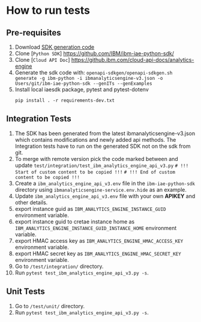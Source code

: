 # How to run tests

## Pre-requisites
1. Download [SDK generation code](https://github.ibm.com/CloudEngineering/openapi-sdkgen/releases) 
2. Clone [`Python SDK`] https://github.com/IBM/ibm-iae-python-sdk/
3. Clone [`Cloud API Doc`] https://github.ibm.com/cloud-api-docs/analytics-engine
4. Generate the sdk code with: 
    `openapi-sdkgen/openapi-sdkgen.sh generate -g ibm-python -i ibmanalyticsengine-v3.json -o Users/git/ibm-iae-python-sdk --genITs --genExamples`
5. Install local iaesdk package, pytest and pytest-dotenv
    ```
    pip install . -r requirements-dev.txt
    ```

## Integration Tests

1. The SDK has been generated from the latest ibmanalyticsengine-v3.json which contains modifications and newly added api methods.
The Integration tests have to run on the generated SDK not on the sdk from git. 
2. To merge with remote version pick the code marked between and update `test/integration/test_ibm_analytics_engine_api_v3.py`
    `# !!! Start of custom content to be copied !!!`
    `# !!! End of custom content to be copied !!!`
3. Create a `ibm_analytics_engine_api_v3.env` file in the `ibm-iae-python-sdk` directory using `ibmanalyticsengine-service.env.hide` as an example.
4. Update `ibm_analytics_engine_api_v3.env` file with your own **APIKEY** and other details.
5. export instance guid as `IBM_ANALYTICS_ENGINE_INSTANCE_GUID` environment variable.
6. export instance guid to cretae instance home as `IBM_ANALYTICS_ENGINE_INSTANCE_GUID_INSTANCE_HOME` environment variable.
7. export HMAC access key as `IBM_ANALYTICS_ENGINE_HMAC_ACCESS_KEY` environment variable.
8. export HMAC secret key as `IBM_ANALYTICS_ENGINE_HMAC_SECRET_KEY` environment variable.
9. Go to `/test/integration/` directory.
10. Run `pytest test_ibm_analytics_engine_api_v3.py -s`.

## Unit Tests

1. Go to `/test/unit/` directory.
1. Run `pytest test_ibm_analytics_engine_api_v3.py -s`.